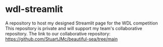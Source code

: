 # wdl-streamlit
A repository to host my designed Streamlit page for the WDL competition
This repository is private and will support my team's collaborative repository.
The link to our collaborative repository: https://github.com/StuartJMc/beautiful-sea/tree/main
